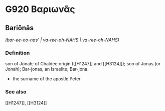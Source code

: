 # G920 Βαριωνᾶς

## Bariōnâs

_(bar-ee-oo-nas' | va-ree-oh-NAHS | va-ree-oh-NAHS)_

### Definition

son of Jonah; of Chaldee origin ([[H1247]] and [[H3124]]); son of Jonas (or Jonah); Bar-jonas, an Israelite; Bar-jona.

- the surname of the apostle Peter

### See also

[[H1247]], [[H3124]]

